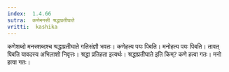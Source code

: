 ```yaml
---
index:  1.4.66
sutra:  कणेमनसी श्रद्धाप्रतीघाते
vritti:  kashika 
---
```


कणेशब्दो मनस्शब्दश्च श्रद्धाप्रतीघाते गतिसंज्ञौ भवतः। कणेहत्य पयः पिबति। मनोहत्य पयः पिबति। तावत् पिबति यावदस्य अभिलाशो निवृत्तः। श्रद्धा प्रतिहता इत्यर्थः। श्रद्धाप्रतीघाते इति किम्? कणे हत्वा गतः। मनो हत्वा गतः।

